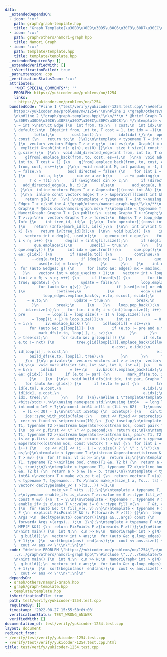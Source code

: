 ```yaml
---
data:
  _extendedDependsOn:
  - icon: ':x:'
    path: graph/graph-template.hpp
    title: "Graph Template(\u30B0\u30E9\u30D5\u30C6\u30F3\u30D7\u30EC\u30FC\u30C8)"
  - icon: ':x:'
    path: graph/others/namori-graph.hpp
    title: Namori Graph
  - icon: ':x:'
    path: template/template.hpp
    title: template/template.hpp
  _extendedRequiredBy: []
  _extendedVerifiedWith: []
  _isVerificationFailed: true
  _pathExtension: cpp
  _verificationStatusIcon: ':x:'
  attributes:
    '*NOT_SPECIAL_COMMENTS*': ''
    PROBLEM: https://yukicoder.me/problems/no/1254
    links:
    - https://yukicoder.me/problems/no/1254
  bundledCode: "#line 1 \"test/verify/yukicoder-1254.test.cpp\"\n#define PROBLEM \"\
    https://yukicoder.me/problems/no/1254\"\n\n#line 2 \"graph/others/namori-graph.hpp\"\
    \n\n#line 2 \"graph/graph-template.hpp\"\n\n/**\n * @brief Graph Template(\u30B0\
    \u30E9\u30D5\u30C6\u30F3\u30D7\u30EC\u30FC\u30C8)\n */\ntemplate < typename T\
    \ = int >\nstruct Edge {\n  int from, to;\n  T cost;\n  int idx;\n\n  Edge() =\
    \ default;\n\n  Edge(int from, int to, T cost = 1, int idx = -1)\n      : from(from),\n\
    \        to(to),\n        cost(cost),\n        idx(idx) {}\n\n  operator int()\
    \ const {\n    return to;\n  }\n};\n\ntemplate < typename T = int >\nstruct Graph\
    \ {\n  vector< vector< Edge< T > > > g;\n  int es;\n\n  Graph() = default;\n\n\
    \  explicit Graph(int n): g(n), es(0) {}\n\n  size_t size() const {\n    return\
    \ g.size();\n  }\n\n  void add_directed_edge(int from, int to, T cost = 1) {\n\
    \    g[from].emplace_back(from, to, cost, es++);\n  }\n\n  void add_edge(int from,\
    \ int to, T cost = 1) {\n    g[from].emplace_back(from, to, cost, es);\n    g[to].emplace_back(to,\
    \ from, cost, es++);\n  }\n\n  void read(int M, int padding = -1, bool weighted\
    \ = false,\n            bool directed = false) {\n    for (int i = 0; i < M; i++)\
    \ {\n      int a, b;\n      cin >> a >> b;\n      a += padding;\n      b += padding;\n\
    \      T c = T(1);\n      if (weighted) cin >> c;\n      if (directed)\n     \
    \   add_directed_edge(a, b, c);\n      else\n        add_edge(a, b, c);\n    }\n\
    \  }\n\n  inline vector< Edge< T > > &operator[](const int &k) {\n    return g[k];\n\
    \  }\n\n  inline const vector< Edge< T > > &operator[](const int &k) const {\n\
    \    return g[k];\n  }\n};\n\ntemplate < typename T = int >\nusing Edges = vector<\
    \ Edge< T > >;\n#line 4 \"graph/others/namori-graph.hpp\"\n\n/**\n * @brief Namori\
    \ Graph\n * @docs docs/namori-graph.md\n */\ntemplate < typename T = int >\nstruct\
    \ NamoriGraph: Graph< T > {\n public:\n  using Graph< T >::Graph;\n  using Graph<\
    \ T >::g;\n\n  vector< Graph< T > > forest;\n  Edges< T > loop_edges;\n\n  struct\
    \ Info {\n    int tree_id, id;\n  };\n\n  Info operator[](const int &k) const\
    \ {\n    return (Info){mark_id[k], id[k]};\n  }\n\n  int inv(int tree_id, int\
    \ k) {\n    return iv[tree_id][k];\n  }\n\n  void build() {\n    int n = (int)g.size();\n\
    \    vector< int > deg(n), used(n);\n    queue< int > que;\n    for (int i = 0;\
    \ i < n; i++) {\n      deg[i] = (int)g[i].size();\n      if (deg[i] == 1) {\n\
    \        que.emplace(i);\n        used[i] = true;\n      }\n    }\n    while (not\
    \ que.empty()) {\n      int idx = que.front();\n      que.pop();\n      for (auto\
    \ &e: g[idx]) {\n        if (used[e.to]) {\n          continue;\n        }\n \
    \       --deg[e.to];\n        if (deg[e.to] == 1) {\n          que.emplace(e.to);\n\
    \          used[e.to] = true;\n        }\n      }\n    }\n    int mx = 0;\n  \
    \  for (auto &edges: g) {\n      for (auto &e: edges) mx = max(mx, e.idx);\n \
    \   }\n    vector< int > edge_used(mx + 1);\n    vector< int > loop;\n    for\
    \ (int v = 0; v < n; v++) {\n      if (!used[v]) {\n        for (bool update =\
    \ true; update;) {\n          update = false;\n          loop.emplace_back(v);\n\
    \          for (auto &e: g[v]) {\n            if (used[e.to] or edge_used[e.idx])\
    \ {\n              continue;\n            }\n            edge_used[e.idx] = true;\n\
    \            loop_edges.emplace_back(v, e.to, e.cost, e.idx);\n            v \
    \     = e.to;\n            update = true;\n            break;\n          }\n \
    \       }\n        break;\n      }\n    }\n    loop.pop_back();\n    mark_id.resize(n);\n\
    \    id.resize(n);\n    for (int i = 0; i < (int)loop.size(); i++) {\n      int\
    \ pre          = loop[(i + loop.size() - 1) % loop.size()];\n      int nxt   \
    \       = loop[(i + 1) % loop.size()];\n      int sz           = 0;\n      mark_id[loop[i]]\
    \ = i;\n      iv.emplace_back();\n      id[loop[i]] = sz++;\n      iv.back().emplace_back(loop[i]);\n\
    \      for (auto &e: g[loop[i]]) {\n        if (e.to != pre and e.to != nxt) {\n\
    \          mark_dfs(e.to, loop[i], i, sz);\n        }\n      }\n      Graph< T\
    \ > tree(sz);\n      for (auto &e: g[loop[i]]) {\n        if (e.to != pre and\
    \ e.to != nxt) {\n          tree.g[id[loop[i]]].emplace_back(id[loop[i]], id[e.to],\n\
    \                                           e.cost, e.idx);\n          tree.g[id[e.to]].emplace_back(id[e.to],\
    \ id[loop[i]], e.cost,\n                                        e.idx);\n    \
    \      build_dfs(e.to, loop[i], tree);\n        }\n      }\n      forest.emplace_back(tree);\n\
    \    }\n  }\n\n private:\n  vector< vector< int > > iv;\n  vector< int > mark_id,\
    \ id;\n\n  void mark_dfs(int idx, int par, int k, int &l) {\n    mark_id[idx]\
    \ = k;\n    id[idx]      = l++;\n    iv.back().emplace_back(idx);\n    for (auto\
    \ &e: g[idx]) {\n      if (e.to != par) {\n        mark_dfs(e.to, idx, k, l);\n\
    \      }\n    }\n  }\n\n  void build_dfs(int idx, int par, Graph< T > &tree) {\n\
    \    for (auto &e: g[idx]) {\n      if (e.to != par) {\n        tree.g[id[idx]].emplace_back(id[idx],\
    \ id[e.to], e.cost,\n                                     e.idx);\n        tree.g[id[e.to]].emplace_back(id[e.to],\
    \ id[idx], e.cost,\n                                      e.idx);\n        build_dfs(e.to,\
    \ idx, tree);\n      }\n    }\n  }\n};\n#line 1 \"template/template.hpp\"\n#include\
    \ <bits/stdc++.h>\n\nusing namespace std;\n\nusing int64   = long long;\nconst\
    \ int mod = 1e9 + 7;\n\nconst int64 infll = (1LL << 62) - 1;\nconst int inf  \
    \   = (1 << 30) - 1;\n\nstruct IoSetup {\n  IoSetup() {\n    cin.tie(nullptr);\n\
    \    ios::sync_with_stdio(false);\n    cout << fixed << setprecision(10);\n  \
    \  cerr << fixed << setprecision(10);\n  }\n} iosetup;\n\ntemplate < typename\
    \ T1, typename T2 >\nostream &operator<<(ostream &os, const pair< T1, T2 > &p)\
    \ {\n  os << p.first << \" \" << p.second;\n  return os;\n}\n\ntemplate < typename\
    \ T1, typename T2 >\nistream &operator>>(istream &is, pair< T1, T2 > &p) {\n \
    \ is >> p.first >> p.second;\n  return is;\n}\n\ntemplate < typename T >\nostream\
    \ &operator<<(ostream &os, const vector< T > &v) {\n  for (int i = 0; i < (int)v.size();\
    \ i++) {\n    os << v[i] << (i + 1 != v.size() ? \" \" : \"\");\n  }\n  return\
    \ os;\n}\n\ntemplate < typename T >\nistream &operator>>(istream &is, vector<\
    \ T > &v) {\n  for (T &in: v) is >> in;\n  return is;\n}\n\ntemplate < typename\
    \ T1, typename T2 >\ninline bool chmax(T1 &a, T2 b) {\n  return a < b && (a =\
    \ b, true);\n}\n\ntemplate < typename T1, typename T2 >\ninline bool chmin(T1\
    \ &a, T2 b) {\n  return a > b && (a = b, true);\n}\n\ntemplate < typename T =\
    \ int64 >\nvector< T > make_v(size_t a) {\n  return vector< T >(a);\n}\n\ntemplate\
    \ < typename T, typename... Ts >\nauto make_v(size_t a, Ts... ts) {\n  return\
    \ vector< decltype(make_v< T >(ts...)) >(a,\n                                \
    \                make_v< T >(ts...));\n}\n\ntemplate < typename T, typename V\
    \ >\ntypename enable_if< is_class< T >::value == 0 >::type fill_v(\n    T &t,\
    \ const V &v) {\n  t = v;\n}\n\ntemplate < typename T, typename V >\ntypename\
    \ enable_if< is_class< T >::value != 0 >::type fill_v(\n    T &t, const V &v)\
    \ {\n  for (auto &e: t) fill_v(e, v);\n}\n\ntemplate < typename F >\nstruct FixPoint:\
    \ F {\n  explicit FixPoint(F &&f): F(forward< F >(f)) {}\n\n  template < typename...\
    \ Args >\n  decltype(auto) operator()(Args &&...args) const {\n    return F::operator()(*this,\
    \ forward< Args >(args)...);\n  }\n};\n\ntemplate < typename F >\ninline decltype(auto)\
    \ MFP(F &&f) {\n  return FixPoint< F >{forward< F >(f)};\n}\n#line 5 \"test/verify/yukicoder-1254.test.cpp\"\
    \n\nint main() {\n  int N;\n  cin >> N;\n  NamoriGraph< int > g(N);\n  g.read(N);\n\
    \  g.build();\n  vector< int > ans;\n  for (auto &e: g.loop_edges) {\n    ans.emplace_back(e.idx\
    \ + 1);\n  }\n  sort(begin(ans), end(ans));\n  cout << ans.size() << \"\\n\";\n\
    \  cout << ans << \"\\n\";\n}\n"
  code: "#define PROBLEM \"https://yukicoder.me/problems/no/1254\"\n\n#include \"\
    ../../graph/others/namori-graph.hpp\"\n#include \"../../template/template.hpp\"\
    \n\nint main() {\n  int N;\n  cin >> N;\n  NamoriGraph< int > g(N);\n  g.read(N);\n\
    \  g.build();\n  vector< int > ans;\n  for (auto &e: g.loop_edges) {\n    ans.emplace_back(e.idx\
    \ + 1);\n  }\n  sort(begin(ans), end(ans));\n  cout << ans.size() << \"\\n\";\n\
    \  cout << ans << \"\\n\";\n}\n"
  dependsOn:
  - graph/others/namori-graph.hpp
  - graph/graph-template.hpp
  - template/template.hpp
  isVerificationFile: true
  path: test/verify/yukicoder-1254.test.cpp
  requiredBy: []
  timestamp: '2022-08-27 15:55:50+09:00'
  verificationStatus: TEST_WRONG_ANSWER
  verifiedWith: []
documentation_of: test/verify/yukicoder-1254.test.cpp
layout: document
redirect_from:
- /verify/test/verify/yukicoder-1254.test.cpp
- /verify/test/verify/yukicoder-1254.test.cpp.html
title: test/verify/yukicoder-1254.test.cpp
---
```

